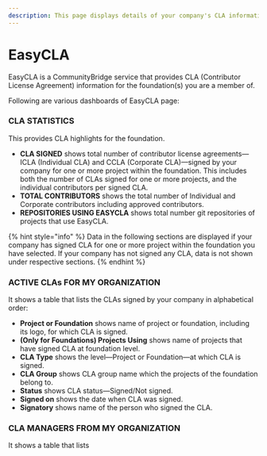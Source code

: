 ```yaml
---
description: This page displays details of your company's CLA information.
---
```


# EasyCLA

EasyCLA is a CommunityBridge service that provides CLA \(Contributor License Agreement\) information for the foundation\(s\) you are a member of.

Following are various dashboards of EasyCLA page:

### CLA STATISTICS

This provides CLA highlights for the foundation.

* **CLA SIGNED** shows total number of contributor license agreements—ICLA \(Individual CLA\) and CCLA \(Corporate CLA\)—signed by your company for one or more project within the foundation. This includes both the number of CLAs signed for one or more projects, and the individual contributors per signed CLA.
* **TOTAL CONTRIBUTORS** shows the total number of Individual and Corporate contributors including approved contributors.
* **REPOSITORIES USING EASYCLA** shows total number git repositories of projects that use EasyCLA.

{% hint style="info" %}
Data in the following sections are displayed if your company has signed CLA for one or more project within the foundation you have selected. If your company has not signed any CLA, data is not shown under respective sections.
{% endhint %}

### ACTIVE CLAs FOR MY ORGANIZATION

It shows a table that lists the CLAs signed by your company in alphabetical order:

* **Project or Foundation** shows name of project or foundation, including its logo, for which CLA is signed.
* **\(Only for Foundations\) Projects Using** shows name of projects that have signed CLA at foundation level.
* **CLA Type** shows the level—Project or Foundation—at which CLA is signed.
* **CLA Group** shows CLA group name which the projects of the foundation belong to. 
* **Status** shows CLA status—Signed/Not signed.
* **Signed on** shows the date when CLA was signed.
* **Signatory** shows name of the person who signed the CLA.

### CLA MANAGERS FROM MY ORGANIZATION

It shows a table that lists 





